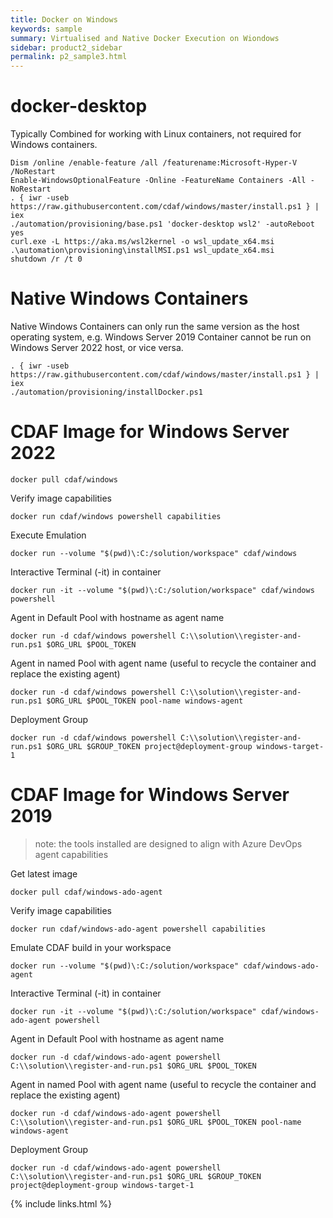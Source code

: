 ```yaml
---
title: Docker on Windows
keywords: sample
summary: Virtualised and Native Docker Execution on Wiondows
sidebar: product2_sidebar
permalink: p2_sample3.html
---
```


# docker-desktop

Typically Combined for working with Linux containers, not required for Windows containers.

```
Dism /online /enable-feature /all /featurename:Microsoft-Hyper-V /NoRestart
Enable-WindowsOptionalFeature -Online -FeatureName Containers -All -NoRestart
. { iwr -useb https://raw.githubusercontent.com/cdaf/windows/master/install.ps1 } | iex
./automation/provisioning/base.ps1 'docker-desktop wsl2' -autoReboot yes
curl.exe -L https://aka.ms/wsl2kernel -o wsl_update_x64.msi
.\automation\provisioning\installMSI.ps1 wsl_update_x64.msi
shutdown /r /t 0
```

# Native Windows Containers

Native Windows Containers can only run the same version as the host operating system, e.g. Windows Server 2019 Container cannot be run on Windows Server 2022 host, or vice versa.

```
. { iwr -useb https://raw.githubusercontent.com/cdaf/windows/master/install.ps1 } | iex
./automation/provisioning/installDocker.ps1
```

# CDAF Image for Windows Server 2022

    docker pull cdaf/windows

Verify image capabilities

    docker run cdaf/windows powershell capabilities

Execute Emulation

    docker run --volume "$(pwd)\:C:/solution/workspace" cdaf/windows

Interactive Terminal (-it) in container

    docker run -it --volume "$(pwd)\:C:/solution/workspace" cdaf/windows powershell

Agent in Default Pool with hostname as agent name

    docker run -d cdaf/windows powershell C:\\solution\\register-and-run.ps1 $ORG_URL $POOL_TOKEN

Agent in named Pool with agent name (useful to recycle the container and replace the existing agent)

    docker run -d cdaf/windows powershell C:\\solution\\register-and-run.ps1 $ORG_URL $POOL_TOKEN pool-name windows-agent

Deployment Group

    docker run -d cdaf/windows powershell C:\\solution\\register-and-run.ps1 $ORG_URL $GROUP_TOKEN project@deployment-group windows-target-1

# CDAF Image for Windows Server 2019

> note: the tools installed are designed to align with Azure DevOps agent capabilities

Get latest image

    docker pull cdaf/windows-ado-agent

Verify image capabilities

    docker run cdaf/windows-ado-agent powershell capabilities

Emulate CDAF build in your workspace

    docker run --volume "$(pwd)\:C:/solution/workspace" cdaf/windows-ado-agent

Interactive Terminal (-it) in container

    docker run -it --volume "$(pwd)\:C:/solution/workspace" cdaf/windows-ado-agent powershell

Agent in Default Pool with hostname as agent name

    docker run -d cdaf/windows-ado-agent powershell C:\\solution\\register-and-run.ps1 $ORG_URL $POOL_TOKEN

Agent in named Pool with agent name (useful to recycle the container and replace the existing agent)

    docker run -d cdaf/windows-ado-agent powershell C:\\solution\\register-and-run.ps1 $ORG_URL $POOL_TOKEN pool-name windows-agent

Deployment Group

    docker run -d cdaf/windows-ado-agent powershell C:\\solution\\register-and-run.ps1 $ORG_URL $GROUP_TOKEN project@deployment-group windows-target-1

{% include links.html %}
